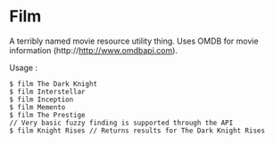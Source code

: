 Film
===

A terribly named movie resource utility thing. Uses OMDB for movie information (http://http://www.omdbapi.com). 

Usage : 

    $ film The Dark Knight
    $ film Interstellar
    $ film Inception
    $ film Memento
    $ film The Prestige
    // Very basic fuzzy finding is supported through the API
    $ film Knight Rises // Returns results for The Dark Knight Rises
